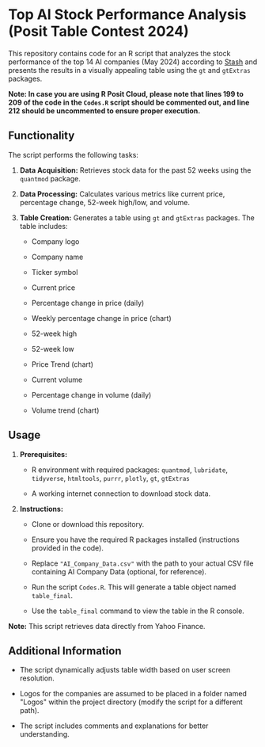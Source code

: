 # Top AI Stock Performance Analysis (Posit Table Contest 2024)

This repository contains code for an R script that analyzes the stock performance of the top 14 AI companies (May 2024) according to [Stash](https://www.stash.com/learn/top-ai-companies/) and presents the results in a visually appealing table using the `gt` and `gtExtras` packages.


**Note: In case you are using R Posit Cloud, please note that lines 199 to 209 of the code in the `Codes.R` script should be commented out, and line 212 should be uncommented to ensure proper execution.** 

## Functionality

The script performs the following tasks:

1.  **Data Acquisition:** Retrieves stock data for the past 52 weeks using the `quantmod` package.

2.  **Data Processing:** Calculates various metrics like current price, percentage change, 52-week high/low, and volume.

3.  **Table Creation:** Generates a table using `gt` and `gtExtras` packages. The table includes:

    -   Company logo

    -   Company name

    -   Ticker symbol

    -   Current price

    -   Percentage change in price (daily)

    -   Weekly percentage change in price (chart)

    -   52-week high

    -   52-week low

    -   Price Trend (chart)

    -   Current volume

    -   Percentage change in volume (daily)

    -   Volume trend (chart)


## Usage

1.  **Prerequisites:**

    -   R environment with required packages: `quantmod`, `lubridate`, `tidyverse`, `htmltools`, `purrr`, `plotly`, `gt`, `gtExtras`

    -   A working internet connection to download stock data.

2.  **Instructions:**

    -   Clone or download this repository.

    -   Ensure you have the required R packages installed (instructions provided in the code).

    -   Replace `"AI_Company_Data.csv"` with the path to your actual CSV file containing AI Company Data (optional, for reference).

    -   Run the script `Codes.R`. This will generate a table object named `table_final`.

    -   Use the `table_final` command to view the table in the R console.

**Note:** This script retrieves data directly from Yahoo Finance.

## Additional Information

-   The script dynamically adjusts table width based on user screen resolution.

-   Logos for the companies are assumed to be placed in a folder named "Logos" within the project directory (modify the script for a different path).

-   The script includes comments and explanations for better understanding.
